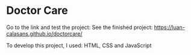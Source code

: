 # Doctor Care

Go to the link and test the project: See the finished project: https://luan-calasans.github.io/doctorcare/

To develop this project, I used: HTML, CSS and JavaScript
